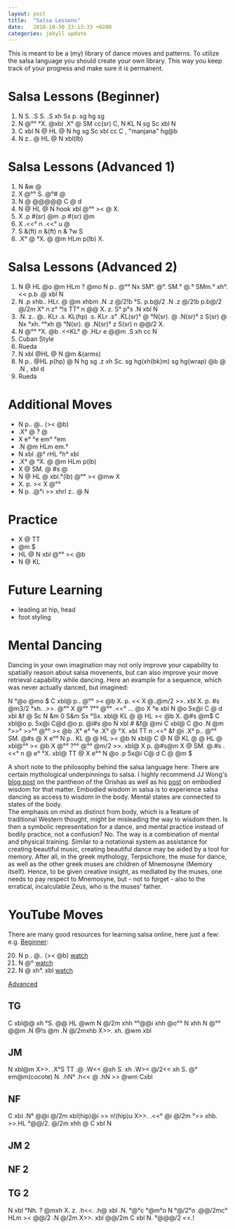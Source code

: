 ```yaml
---
layout: post
title:  "Salsa Lessons"
date:   2018-10-30 23:13:33 +0200
categories: jekyll update
---
```


This is meant to be a (my) library of dance moves and patterns. To utilize the salsa language you should create your own library. This way you keep track of your progress and make sure it is permanent. 

# Salsa Lessons (Beginner)
1. N S. .S S. .S xh Sx p. sg hg sg 
2. N @°° °X. @xbl .X° @ SM cc(sr) C, N KL N sg Sc xbl N 
3. C xbl N @ HL @ N hg sg Sc xbl cc C , "manjana" hg@b  
4. N z.. @ HL @ N xbl(lb)


# Salsa Lessons (Advanced 1)
1. N &w @
2. X @°° S. @°# @
3. N @ @@@@@ C @ d
4. N @ HL @ N hook xbl @°° >< @ X.
5. X .p #(sr) @m .p #(sr) @m
6. X .<<° n .<<° u @
6. S &(ft) n &(ft) n & ?w S
7. .X° @ °X. @ @m HLm p(lb) X.

# Salsa Lessons (Advanced 2)
1. N @ HL @o @m HLm ? @mo N p.. @°° Nx SM°. @°. SM.° @.° SMm.° xh°. <<  p.b .@ xbl N
2. N .p xhb.. HLr. @ @m xhbm .N .z @/2!b °S. p.b@/2 .N .z @/2!b p.b@/2 @/2m X° n z° °!s TT° n @@ X. z. S° p°s .N xbl N
3. .N. z.. @.. KLr .s. KL(hp) .s. KLr .s° .KL(sr)° @ °N(sr). @ .N(sr)° z S(sr) @ Nx °xh. °°xh @ °N(sr). @ .N(sr)° z S(sr) n @@/2 X.
4. N @°° °X. @b .<<KL° @ .HLr e @@m .S xh cc N
6. Cuban Style
7. Rueda
7. N xbl @HL @ N @m &(arms)
8. N p.. @HL p(hp) @ N hg sg .z xh Sc. sg hg(xh(bk)m) sg hg(wrap) @b @ .N , xbl d
9. Rueda




# Additional Moves
- N p.. @.. (>< @b)
-  .X° @ ? @
- X e° °e em° °em
- .N @m HLm em.°
- N xbl .@° rHL °h° xbl
- .X° @ °X. @ @m HLm p(lb)
- X @ SM. @ #s @
- N @ HL @ xbl.°(lb) @°° >< @mw X
- X. p. >< X @°°
- N p. .@°i >> xhrl z.. @ N

# Practice
- X @ TT 
- @m $
- HL @ N xbl @°° >< @b 
- N @ KL 


# Future Learning
- leading at hip, head
- foot styling

# Mental Dancing
Dancing in your own imagination may not only improve your capability to spatially reason about salsa movenents, but can also improve your move retrieval capability while dancing. Here an example for a sequence, which was never actually danced, but imagined: 

N °@o @mo $ C xbl@ p.. @°° >< @b X. p. << X @..@m/2 >>. xbl X. p. #s @m3/2 °xh.  .>>. @°° X @°° ?°° @°° .<<° … @o X °e xbl N @o 5x@i C @ d xbl &f @ Sc N &m
0 S&m Sx °Sx. xbl@ KL @ @ HL >< @b X. @#s @m$ C xbl@o p. 5x@i C@d @o p. @i#s @o N xbl # &f@ @mi C xbl@ C @o .N @m °>>° >>°° @°° >< @b .X° e° °e .X° @ °X. xbl TT n .<<° &f @i .X° p.. @°° SM. @#s @ X e°° N p.. KL @ @ HL >< @b
N xbl@ C @ N @ KL @ @ HL @ xbl@°° >< @b X @°° ?°° @°° @m/2 >>. xbl@ X p. @#s@m X @ SM. @.#s .<<° n @ e° °X. xbl@ TT @ X e°° N @o .p 5x@i C@ d C @ @m $

A short note to the philosophy behind the salsa language here: 
There are certain mythological underpinnings to salsa. I highly recommend JJ Wong's [blog post](https://medium.com/the-dao-of-dance/salsa-dancing-with-the-gods-28f07ee64e78) on the pantheon of the Orishas as well as his [post](https://medium.com/the-dao-of-dance/embodied-and-disembodied-wisdom-through-cuban-yoruba-dance-913aaef8f199) on embodied wisdom for that matter. Embodied wisdom in salsa is to experience salsa dancing as access to wisdom in the body. Mental states are connected to states of the body.  
The emphasis on mind as distinct from body, which is a feature of traditional Western thought, might be misleading the way to wisdom then. 
Is then a symbolic representation for a dance, and mental practice instead of bodily practice, not a confusion? No. The way is a combination of mental and physical training. Similar to a notational system as assistance for creating beautiful music, creating beautiful dance may be aided by a tool for memory. After all, in the greek mythology, Terpsichore, the muse for dance, as well as the other greek muses are children of Mnemosyne (Memory itself). Hence, to be given creative insight, as mediated by the muses, one needs to pay respect to Mnemosyne, but - not to forget - also to the erratical, incalculable Zeus, who is the muses' father. 


# YouTube Moves
There are many good resources for learning salsa online, here just a few:
e.g.
[Beginner](https://www.youtube.com/watch?v=PhCVGqBOjAo&t=136s&ab\_channel=SexyLatinDancing):

20. N p.. @.. (>< @b) [watch](https://www.youtube.com/watch?v=t39C2rq_PWo&list=PLzQLYa4i8-6ttepSkMUotELuuWBWZX63g&index=11)
21. N @° [watch](https://www.youtube.com/watch?v=1g322euzmBQ)
22. N @ xh°. xbl [watch](https://www.youtube.com/watch?v=1g322euzmBQ)

[Advanced](https://www.youtube.com/watch?v=RsusizwLkXg&ab\_channel=SkandWood)
## TG
C xbl@@ xh °S. @@ HL @wm N @/2m xhh °°@@i xhh @o°° N xhh N @°° @@m .N @!s @m .N @/2mxhb X>>. xh. @wm  xbl
## JM
N xbl@m X>>. .X°S TT .@ .W<< @xh S. xh .W>< @/2<< xh S. @° em@m(cocote) N. .hN° .h<< @ .hN >> @wm Cxbl
## NF
C xbl .N° @@i @/2m xbl(hip)@i >> n!(hip)u X>>. .<<° @i @/2m °>> xhb. >>.HL °@@/2. @/2m xhh @ C xbl N
## JM 2
## NF 2
## TG 2
N xbl °Nh. ? @mxh X. z. .h<<. .h@ xbl .N. °@°c °@m°o N °@/2°o .@@/2mc° HLm >< @@/2 .N @/2m X>>. xbl @@/2m C xbl N. °@@@/2 <<.!
